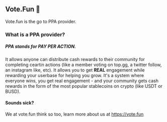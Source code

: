 ## Vote.Fun  🎉

Vote.fun is the go to PPA provider.

### What is a PPA provider?
##### PPA stands for **PAY PER ACTION**. 
It allows anyone can distribute cash rewards to their community for completing ceartin actions (like a member voting on top.gg, a twitter follow, an instagram like, etc). It allows you to get **REAL** engagement while rewarding your userbase for helping you grow. It's a system where everyone wins, you get real engagement - and your community gets cash rewards in the form of the most popular stablecoins on crypto (like USDT or BUSD).  

#### Sounds sick?
We at vote.fun think so too, learn more about us at https://vote.fun

